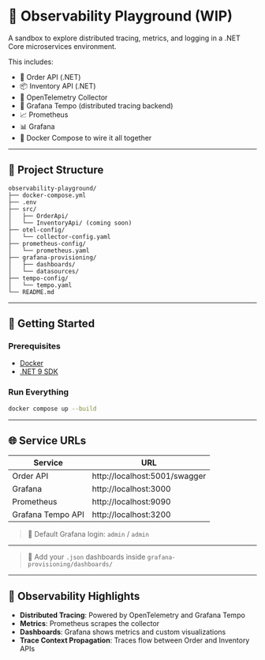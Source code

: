 # 🧪 Observability Playground (WIP)

A sandbox to explore distributed tracing, metrics, and logging in a .NET Core microservices environment.

This includes:
- 🛒 Order API (.NET)
- 📦 Inventory API (.NET)
- 📡 OpenTelemetry Collector
- 🧵 Grafana Tempo (distributed tracing backend)
- 📈 Prometheus
- 📊 Grafana
- 🐳 Docker Compose to wire it all together

---

## 📁 Project Structure

```
observability-playground/
├── docker-compose.yml
├── .env
├── src/
│   ├── OrderApi/
│   └── InventoryApi/ (coming soon)
├── otel-config/
│   └── collector-config.yaml
├── prometheus-config/
│   └── prometheus.yaml
├── grafana-provisioning/
│   ├── dashboards/
│   └── datasources/
├── tempo-config/
│   └── tempo.yaml
└── README.md
```

---

## 🚀 Getting Started

### Prerequisites

- [Docker](https://www.docker.com/)
- [.NET 9 SDK](https://dotnet.microsoft.com/)

### Run Everything

```bash
docker compose up --build
```

---

## 🌐 Service URLs

| Service           | URL                                  |
|-------------------|--------------------------------------|
| Order API         | http://localhost:5001/swagger        |       |
| Grafana           | http://localhost:3000                |
| Prometheus        | http://localhost:9090                |
| Grafana Tempo API | http://localhost:3200                |

> 🧑 Default Grafana login: `admin` / `admin`

---

> 📝 Add your `.json` dashboards inside `grafana-provisioning/dashboards/`

---

## 🧪 Observability Highlights

- **Distributed Tracing**: Powered by OpenTelemetry and Grafana Tempo
- **Metrics**: Prometheus scrapes the collector
- **Dashboards**: Grafana shows metrics and custom visualizations
- **Trace Context Propagation**: Traces flow between Order and Inventory APIs